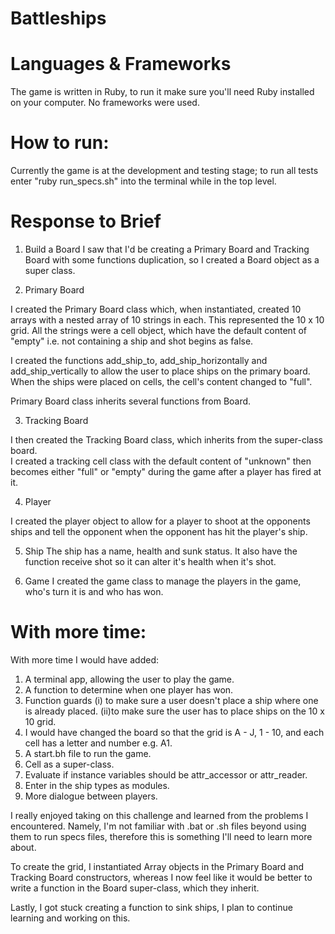 # Battleships

# Languages & Frameworks
The game is written in Ruby, to run it make sure you'll need Ruby installed on your computer.
No frameworks were used.

# How to run:
Currently the game is at the development and testing stage; to run all tests enter "ruby run_specs.sh" into the terminal while in the top level. 

# Response to Brief

1. Build a Board
I saw that I'd be creating a Primary Board and Tracking Board with some functions duplication, 
so I created a Board object as a super class.

2. Primary Board

I created the Primary Board class which, when instantiated, created 10 arrays 
with a nested array of 10 strings in each. This represented the 10 x 10 grid.
All the strings were a cell object, which have the default content of "empty" 
i.e. not containing a ship and shot begins as false.

I created the functions add_ship_to, add_ship_horizontally and add_ship_vertically 
to allow the user to place ships on the primary board. When the ships were placed
on cells, the cell's content changed to "full".

Primary Board class inherits several functions from Board.

3. Tracking Board

I then created the Tracking Board class, which inherits from the super-class board.  
I created a tracking cell class with the default content of "unknown" then becomes either
"full" or "empty" during the game after a player has fired at it.

4. Player

I created the player object to allow for a player to shoot at the opponents ships and tell the opponent
when the opponent has hit the player's ship.

5. Ship
The ship has a name, health and sunk status. It also have the function receive shot so it can alter it's health
when it's shot.

6. Game
I created the game class to manage the players in the game, who's turn it is and who has won.

# With more time:

With more time I would have added:
1. A terminal app, allowing the user to play the game.
2. A function to determine when one player has won.
3. Function guards
  (i) to make sure a user doesn't place a ship where one is already placed.
  (ii)to make sure the user has to place ships on the 10 x 10 grid.
4. I would have changed the board so that the grid is A - J, 1 - 10, and each cell has a letter and number e.g. A1.
5. A start.bh file to run the game.
6. Cell as a super-class.
7. Evaluate if instance variables should be attr_accessor or attr_reader.
8. Enter in the ship types as modules.
9. More dialogue between players.

I really enjoyed taking on this challenge and learned from the problems I encountered.  Namely, I'm not familiar with .bat or .sh files
beyond using them to run specs files, therefore this is something I'll need to learn more about.

To create the grid, I instantiated Array objects in the Primary Board and Tracking Board constructors,
whereas I now feel like it would be better to write a function in the Board super-class, which they inherit.

Lastly, I got stuck creating a function to sink ships, I plan to continue learning and working on this.
